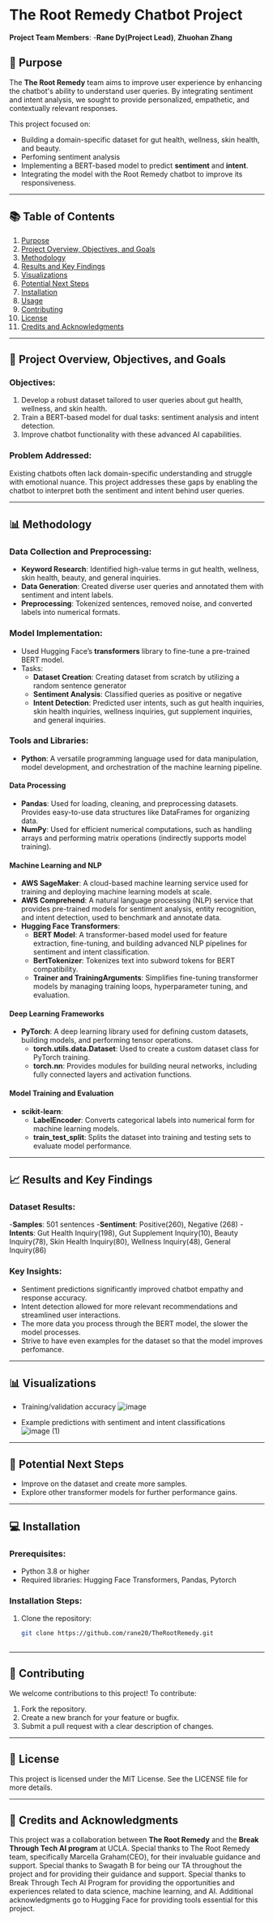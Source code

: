 # The Root Remedy Chatbot Project

**Project Team Members**: 
-**Rane Dy(Project Lead)**, **Zhuohan Zhang**

## 📖 Purpose  

The **The Root Remedy** team aims to improve user experience by enhancing the chatbot's ability to understand user queries. By integrating sentiment and intent analysis, we sought to provide personalized, empathetic, and contextually relevant responses.  

This project focused on:  
- Building a domain-specific dataset for gut health, wellness, skin health, and beauty.
- Perfoming sentiment analysis
- Implementing a BERT-based model to predict **sentiment** and **intent**.  
- Integrating the model with the Root Remedy chatbot to improve its responsiveness.  

---

## 📚 Table of Contents  

1. [Purpose](#-purpose)  
2. [Project Overview, Objectives, and Goals](#-project-overview-objectives-and-goals)  
3. [Methodology](#-methodology)  
4. [Results and Key Findings](#-results-and-key-findings)  
5. [Visualizations](#-visualizations)  
6. [Potential Next Steps](#-potential-next-steps)  
7. [Installation](#-installation)  
8. [Usage](#-usage)  
9. [Contributing](#-contributing)  
10. [License](#-license)  
11. [Credits and Acknowledgments](#-credits-and-acknowledgments)  

---

## 🔨 Project Overview, Objectives, and Goals  

### Objectives:  
1. Develop a robust dataset tailored to user queries about gut health, wellness, and skin health.  
2. Train a BERT-based model for dual tasks: sentiment analysis and intent detection.  
3. Improve chatbot functionality with these advanced AI capabilities.  

### Problem Addressed:  
Existing chatbots often lack domain-specific understanding and struggle with emotional nuance. This project addresses these gaps by enabling the chatbot to interpret both the sentiment and intent behind user queries.  

---

## 📊 Methodology  

### Data Collection and Preprocessing:  
- **Keyword Research**: Identified high-value terms in gut health, wellness, skin health, beauty, and general inquiries.  
- **Data Generation**: Created diverse user queries and annotated them with sentiment and intent labels.  
- **Preprocessing**: Tokenized sentences, removed noise, and converted labels into numerical formats.  

### Model Implementation:  
- Used Hugging Face’s **transformers** library to fine-tune a pre-trained BERT model.  
- Tasks:
  - **Dataset Creation**: Creating dataset from scratch by utilizing a random sentence generator
  - **Sentiment Analysis**: Classified queries as positive or negative 
  - **Intent Detection**: Predicted user intents, such as gut health inquiries, skin health inquiries, wellness inquiries, gut supplement inquiries, and general inquiries. 

### Tools and Libraries:  
- **Python**: A versatile programming language used for data manipulation, model development, and orchestration of the machine learning pipeline.  

#### **Data Processing**  
- **Pandas**: Used for loading, cleaning, and preprocessing datasets. Provides easy-to-use data structures like DataFrames for organizing data.  
- **NumPy**: Used for efficient numerical computations, such as handling arrays and performing matrix operations (indirectly supports model training).  

#### **Machine Learning and NLP**  
- **AWS SageMaker**: A cloud-based machine learning service used for training and deploying machine learning models at scale.  
- **AWS Comprehend**: A natural language processing (NLP) service that provides pre-trained models for sentiment analysis, entity recognition, and intent detection, used to benchmark and annotate data.  
- **Hugging Face Transformers**:  
  - **BERT Model**: A transformer-based model used for feature extraction, fine-tuning, and building advanced NLP pipelines for sentiment and intent classification.  
  - **BertTokenizer**: Tokenizes text into subword tokens for BERT compatibility.  
  - **Trainer and TrainingArguments**: Simplifies fine-tuning transformer models by managing training loops, hyperparameter tuning, and evaluation.  

#### **Deep Learning Frameworks**  
- **PyTorch**: A deep learning library used for defining custom datasets, building models, and performing tensor operations.  
  - **torch.utils.data.Dataset**: Used to create a custom dataset class for PyTorch training.  
  - **torch.nn**: Provides modules for building neural networks, including fully connected layers and activation functions.  

#### **Model Training and Evaluation**  
- **scikit-learn**:  
  - **LabelEncoder**: Converts categorical labels into numerical form for machine learning models.  
  - **train_test_split**: Splits the dataset into training and testing sets to evaluate model performance.  

---

## 📈 Results and Key Findings  

### Dataset Results:
-**Samples**: 501 sentences
-**Sentiment**: Positive(260), Negative (268)
-**Intents**: Gut Health Inquiry(198), Gut Supplement Inquiry(10), Beauty Inquiry(78), Skin Health Inquiry(80), Wellness Inquiry(48), General Inquiry(86)

### Key Insights:  
- Sentiment predictions significantly improved chatbot empathy and response accuracy.  
- Intent detection allowed for more relevant recommendations and streamlined user interactions.
- The more data you process through the BERT model, the slower the model processes.
- Strive to have even examples for the dataset so that the model improves perfomance.

---

## 📊 Visualizations   
- Training/validation accuracy
![image](https://github.com/user-attachments/assets/fa019795-9198-4e9d-a5bc-5fc231d16d34)

- Example predictions with sentiment and intent classifications  
![image (1)](https://github.com/user-attachments/assets/076668f7-bd53-4624-a9c3-96c33712f93b)

---

## 🚀 Potential Next Steps  

- Improve on the dataset and create more samples.  
- Explore other transformer models for further performance gains.  

---

## 💻 Installation  

### Prerequisites:  
- Python 3.8 or higher  
- Required libraries: Hugging Face Transformers, Pandas, Pytorch

### Installation Steps:  
1. Clone the repository:  
   ```bash  
   git clone https://github.com/rane20/TheRootRemedy.git  
  
---


## 🤝 Contributing  

We welcome contributions to this project! To contribute:  
1. Fork the repository.  
2. Create a new branch for your feature or bugfix.  
3. Submit a pull request with a clear description of changes.  

---

## 📜 License  

This project is licensed under the MIT License. See the LICENSE file for more details.  

---

## 🌟 Credits and Acknowledgments  

This project was a collaboration between **The Root Remedy** and the **Break Through Tech AI program** at UCLA. 
Special thanks to The Root Remedy team, specifically Marcella Graham(CEO), for their invaluable guidance and support. 
Special thanks to Swagath B for being our TA throughout the project and for providing their guidance and support.
Special thanks to Break Through Tech AI Program for providing the opportunities and experiences related to data science, machine learning, and AI. 
Additional acknowledgments go to Hugging Face for providing tools essential for this project.  


